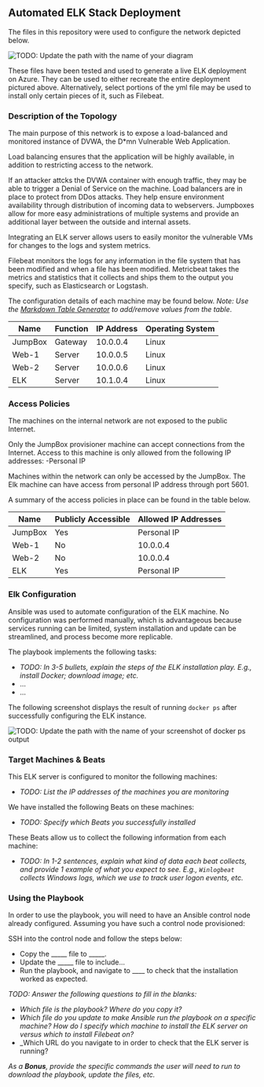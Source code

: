 ## Automated ELK Stack Deployment

The files in this repository were used to configure the network depicted below.

![TODO: Update the path with the name of your diagram](Images/diagram_filename.png)

These files have been tested and used to generate a live ELK deployment on Azure. They can be used to either recreate the entire deployment pictured above. Alternatively, select portions of the yml file may be used to install only certain pieces of it, such as Filebeat.




### Description of the Topology

The main purpose of this network is to expose a load-balanced and monitored instance of DVWA, the D*mn Vulnerable Web Application.

Load balancing ensures that the application will be highly available, in addition to restricting access to the network.

If an attacker attcks the DVWA container with enough traffic, they may be able to trigger a Denial of Service on the machine. Load balancers are in place to protect from DDos attacks. They help ensure environment availability through distribution of incoming data to webservers. Jumpboxes allow for more easy administrations of multiple systems and provide an additional layer between the outside and internal assets.

Integrating an ELK server allows users to easily monitor the vulnerable VMs for changes to the logs and system metrics.

Filebeat monitors the logs for any information in the file system that has been modified and when a file has been modified. 
Metricbeat takes the metrics and statistics  that it collects and ships them to the output you specify, such as Elasticsearch or Logstash.

The configuration details of each machine may be found below.
_Note: Use the [Markdown Table Generator](http://www.tablesgenerator.com/markdown_tables) to add/remove values from the table_.

| Name    	| Function   	| IP Address 	| Operating System 	|
|---------	|------------	|------------	|------------------	|
| JumpBox 	| Gateway    	| 10.0.0.4   	| Linux            	|
| Web-1   	| Server  	| 10.0.0.5   	| Linux            	|
| Web-2   	| Server  	| 10.0.0.6   	| Linux            	|
| ELK     	| Server 	| 10.1.0.4   	| Linux            	|

### Access Policies

The machines on the internal network are not exposed to the public Internet. 

Only the JumpBox provisioner machine can accept connections from the Internet. Access to this machine is only allowed from the following IP addresses:
	-Personal IP


Machines within the network can only be accessed by the JumpBox. The Elk machine can have access from personal IP address through port 5601.	


A summary of the access policies in place can be found in the table below.

| Name    	| Publicly Accessible 	| Allowed IP Addresses 	|
|---------	|---------------------	|----------------------	|
| JumpBox 	| Yes                 	| Personal IP           |
| Web-1   	| No                  	| 10.0.0.4             	|
| Web-2   	| No                  	| 10.0.0.4             	|
| ELK     	| Yes                  	| Personal IP           |

### Elk Configuration

Ansible was used to automate configuration of the ELK machine. No configuration was performed manually, which is advantageous because services running can be limited, system installation and update can be streamlined, and process become more replicable.

The playbook implements the following tasks:
- _TODO: In 3-5 bullets, explain the steps of the ELK installation play. E.g., install Docker; download image; etc._
- ...
- ...

The following screenshot displays the result of running `docker ps` after successfully configuring the ELK instance.

![TODO: Update the path with the name of your screenshot of docker ps output](Images/docker_ps_output.png)

### Target Machines & Beats
This ELK server is configured to monitor the following machines:
- _TODO: List the IP addresses of the machines you are monitoring_

We have installed the following Beats on these machines:
- _TODO: Specify which Beats you successfully installed_

These Beats allow us to collect the following information from each machine:
- _TODO: In 1-2 sentences, explain what kind of data each beat collects, and provide 1 example of what you expect to see. E.g., `Winlogbeat` collects Windows logs, which we use to track user logon events, etc._

### Using the Playbook
In order to use the playbook, you will need to have an Ansible control node already configured. Assuming you have such a control node provisioned: 

SSH into the control node and follow the steps below:
- Copy the _____ file to _____.
- Update the _____ file to include...
- Run the playbook, and navigate to ____ to check that the installation worked as expected.

_TODO: Answer the following questions to fill in the blanks:_
- _Which file is the playbook? Where do you copy it?_
- _Which file do you update to make Ansible run the playbook on a specific machine? How do I specify which machine to install the ELK server on versus which to install Filebeat on?_
- _Which URL do you navigate to in order to check that the ELK server is running?

_As a **Bonus**, provide the specific commands the user will need to run to download the playbook, update the files, etc._